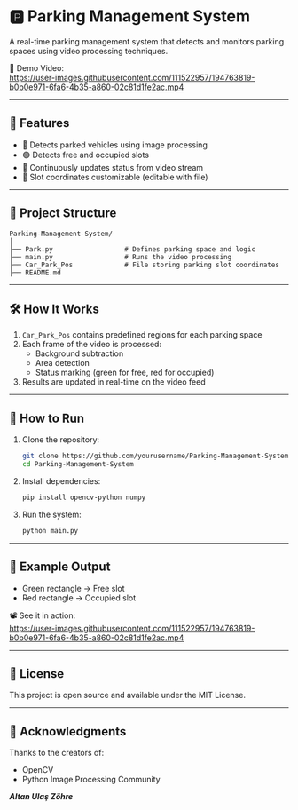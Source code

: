 # 🅿️ Parking Management System

A real-time parking management system that detects and monitors parking spaces using video processing techniques.

🎥 Demo Video:  
https://user-images.githubusercontent.com/111522957/194763819-b0b0e971-6fa6-4b35-a860-02c81d1fe2ac.mp4

---

## 📌 Features

- 🧠 Detects parked vehicles using image processing
- 🟢 Detects free and occupied slots
- 🔄 Continuously updates status from video stream
- 💾 Slot coordinates customizable (editable with file)

---

## 📁 Project Structure

```
Parking-Management-System/
│
├── Park.py                  # Defines parking space and logic
├── main.py                  # Runs the video processing
├── Car_Park_Pos             # File storing parking slot coordinates
├── README.md
```

---

## 🛠️ How It Works

1. `Car_Park_Pos` contains predefined regions for each parking space
2. Each frame of the video is processed:
   - Background subtraction
   - Area detection
   - Status marking (green for free, red for occupied)
3. Results are updated in real-time on the video feed

---

## 🚀 How to Run

1. Clone the repository:
   ```bash
   git clone https://github.com/yourusername/Parking-Management-System.git
   cd Parking-Management-System
   ```

2. Install dependencies:
   ```bash
   pip install opencv-python numpy
   ```

3. Run the system:
   ```bash
   python main.py
   ```

---

## 🎯 Example Output

- Green rectangle → Free slot  
- Red rectangle → Occupied slot

📽️ See it in action:  
https://user-images.githubusercontent.com/111522957/194763819-b0b0e971-6fa6-4b35-a860-02c81d1fe2ac.mp4

---

## 📄 License

This project is open source and available under the MIT License.

---

## 🙌 Acknowledgments

Thanks to the creators of:
- OpenCV
- Python Image Processing Community



***Altan Ulaş Zöhre***
